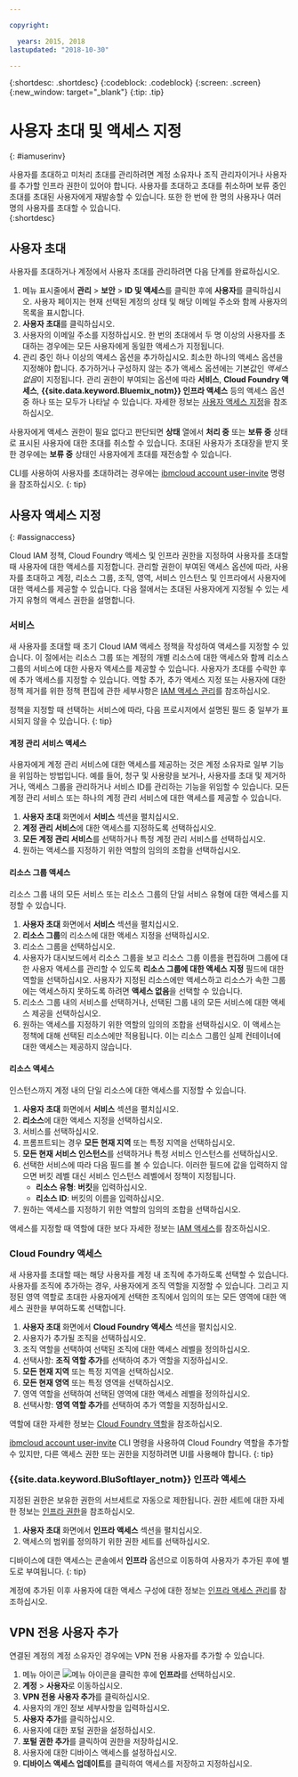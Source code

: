 ```yaml
---

copyright:

  years: 2015, 2018
lastupdated: "2018-10-30"

---
```


{:shortdesc: .shortdesc}
{:codeblock: .codeblock}
{:screen: .screen}
{:new_window: target="_blank"}
{:tip: .tip}

# 사용자 초대 및 액세스 지정
{: #iamuserinv}

사용자를 초대하고 미처리 초대를 관리하려면 계정 소유자나 조직 관리자이거나 사용자를 추가할 인프라 권한이 있어야 합니다. 사용자를 초대하고 초대를 취소하며 보류 중인 초대를 초대된 사용자에게 재발송할 수 있습니다. 또한 한 번에 한 명의 사용자나 여러 명의 사용자를 초대할 수 있습니다.  
{:shortdesc}

## 사용자 초대

사용자를 초대하거나 계정에서 사용자 초대를 관리하려면 다음 단계를 완료하십시오. 

1. 메뉴 표시줄에서 **관리** &gt; **보안** &gt; **ID 및 액세스**를 클릭한 후에 **사용자**를 클릭하십시오. 사용자 페이지는 현재 선택된 계정의 상태 및 해당 이메일 주소와 함께 사용자의 목록을 표시합니다.
2. **사용자 초대**를 클릭하십시오.
3. 사용자의 이메일 주소를 지정하십시오. 한 번의 초대에서 두 명 이상의 사용자를 초대하는 경우에는 모든 사용자에게 동일한 액세스가 지정됩니다.
4. 관리 중인 하나 이상의 액세스 옵션을 추가하십시오. 최소한 하나의 액세스 옵션을 지정해야 합니다. 추가하거나 구성하지 않는 추가 액세스 옵션에는 기본값인 *액세스 없음*이 지정됩니다. 관리 권한이 부여되는 옵션에 따라 **서비스**, **Cloud Foundry 액세스**, **{{site.data.keyword.Bluemix_notm}} 인프라 액세스** 등의 액세스 옵션 중 하나 또는 모두가 나타날 수 있습니다. 자세한 정보는 [사용자 액세스 지정](/docs/iam/iamuserinv.html#assignaccess)을 참조하십시오.

사용자에게 액세스 권한이 필요 없다고 판단되면 **상태** 열에서 **처리 중** 또는 **보류 중** 상태로 표시된 사용자에 대한 초대를 취소할 수 있습니다. 초대된 사용자가 초대장을 받지 못한 경우에는 **보류 중** 상태인 사용자에게 초대를 재전송할 수 있습니다.

CLI를 사용하여 사용자를 초대하려는 경우에는 [ibmcloud account user-invite](/docs/cli/reference/ibmcloud/cli_acct_org_role.html#ibmcloud_account_user_invite) 명령을 참조하십시오.
{: tip}

## 사용자 액세스 지정
{: #assignaccess}

Cloud IAM 정책, Cloud Foundry 액세스 및 인프라 권한을 지정하여 사용자를 초대할 때 사용자에 대한 액세스를 지정합니다. 관리할 권한이 부여된 액세스 옵션에 따라, 사용자를 초대하고 계정, 리소스 그룹, 조직, 영역, 서비스 인스턴스 및 인프라에서 사용자에 대한 액세스를 제공할 수 있습니다. 다음 절에서는 초대된 사용자에게 지정될 수 있는 세 가지 유형의 액세스 권한을 설명합니다.

### 서비스

새 사용자를 초대할 때 초기 Cloud IAM 액세스 정책을 작성하여 액세스를 지정할 수 있습니다. 이 절에서는 리소스 그룹 또는 계정의 개별 리소스에 대한 액세스와 함께 리소스 그룹의 서비스에 대한 사용자 액세스를 제공할 수 있습니다. 사용자가 초대를 수락한 후에 추가 액세스를 지정할 수 있습니다. 역할 추가, 추가 액세스 지정 또는 사용자에 대한 정책 제거를 위한 정책 편집에 관한 세부사항은 [IAM 액세스 관리](/docs/iam/mngiam.html#iammanidaccser)를 참조하십시오.

정책을 지정할 때 선택하는 서비스에 따라, 다음 프로시저에서 설명된 필드 중 일부가 표시되지 않을 수 있습니다.
{: tip}

#### 계정 관리 서비스 액세스

사용자에게 계정 관리 서비스에 대한 액세스를 제공하는 것은 계정 소유자로 일부 기능을 위임하는 방법입니다. 예를 들어, 청구 및 사용량을 보거나, 사용자를 초대 및 제거하거나, 액세스 그룹을 관리하거나 서비스 ID를 관리하는 기능을 위임할 수 있습니다. 모든 계정 관리 서비스 또는 하나의 계정 관리 서비스에 대한 액세스를 제공할 수 있습니다.

1. **사용자 초대** 화면에서 **서비스** 섹션을 펼치십시오.
2. **계정 관리 서비스**에 대한 액세스를 지정하도록 선택하십시오.
3. **모든 계정 관리 서비스**를 선택하거나 특정 계정 관리 서비스를 선택하십시오.
4. 원하는 액세스를 지정하기 위한 역할의 임의의 조합을 선택하십시오.

#### 리소스 그룹 액세스

리소스 그룹 내의 모든 서비스 또는 리소스 그룹의 단일 서비스 유형에 대한 액세스를 지정할 수 있습니다.

1. **사용자 초대** 화면에서 **서비스** 섹션을 펼치십시오.
2. **리소스 그룹**의 리소스에 대한 액세스 지정을 선택하십시오.
3. 리소스 그룹을 선택하십시오.
4. 사용자가 대시보드에서 리소스 그룹을 보고 리소스 그룹 이름을 편집하며 그룹에 대한 사용자 액세스를 관리할 수 있도록 **리소스 그룹에 대한 액세스 지정** 필드에 대한 역할을 선택하십시오. 사용자가 지정된 리소스에만 액세스하고 리소스가 속한 그룹에는 액세스하지 못하도록 하려면 **액세스 없음**을 선택할 수 있습니다.
5. 리소스 그룹 내의 서비스를 선택하거나, 선택된 그룹 내의 모든 서비스에 대한 액세스 제공을 선택하십시오. 
6. 원하는 액세스를 지정하기 위한 역할의 임의의 조합을 선택하십시오. 이 액세스는 정책에 대해 선택된 리소스에만 적용됩니다. 이는 리소스 그룹인 실제 컨테이너에 대한 액세스는 제공하지 않습니다.


#### 리소스 액세스

인스턴스까지 계정 내의 단일 리소스에 대한 액세스를 지정할 수 있습니다.

1. **사용자 초대** 화면에서 **서비스** 섹션을 펼치십시오.
2. **리소스**에 대한 액세스 지정을 선택하십시오.
3. 서비스를 선택하십시오.
4. 프롬프트되는 경우 **모든 현재 지역** 또는 특정 지역을 선택하십시오. 
5. **모든 현재 서비스 인스턴스**를 선택하거나 특정 서비스 인스턴스를 선택하십시오.
6. 선택한 서비스에 따라 다음 필드를 볼 수 있습니다. 이러한 필드에 값을 입력하지 않으면 버킷 레벨 대신 서비스 인스턴스 레벨에서 정책이 지정됩니다. 
    * **리소스 유형**: **버킷**을 입력하십시오.
    * **리소스 ID**: 버킷의 이름을 입력하십시오.
7. 원하는 액세스를 지정하기 위한 역할의 임의의 조합을 선택하십시오.

액세스를 지정할 때 역할에 대한 보다 자세한 정보는 [IAM 액세스](/docs/iam/users_roles.html#iamusermanrol)를 참조하십시오.

### Cloud Foundry 액세스

새 사용자를 초대할 때는 해당 사용자를 계정 내 조직에 추가하도록 선택할 수 있습니다. 사용자를 조직에 추가하는 경우, 사용자에게 조직 역할을 지정할 수 있습니다. 그리고 지정된 영역 역할로 초대한 사용자에게 선택한 조직에서 임의의 또는 모든 영역에 대한 액세스 권한을 부여하도록 선택합니다.

1. **사용자 초대** 화면에서 **Cloud Foundry 액세스** 섹션을 펼치십시오.
2. 사용자가 추가될 조직을 선택하십시오.
3. 조직 역할을 선택하여 선택된 조직에 대한 액세스 레벨을 정의하십시오.
4. 선택사항: **조직 역할 추가**를 선택하여 추가 역할을 지정하십시오.
5. **모든 현재 지역** 또는 특정 지역을 선택하십시오.
6. **모든 현재 영역** 또는 특정 영역을 선택하십시오.
7. 영역 역할을 선택하여 선택된 영역에 대한 액세스 레벨을 정의하십시오.
8. 선택사항: **영역 역할 추가**를 선택하여 추가 역할을 지정하십시오.

역할에 대한 자세한 정보는 [Cloud Foundry 역할](/docs/iam/cfaccess.html#cfroles)을 참조하십시오.

[ibmcloud account user-invite](/docs/cli/reference/ibmcloud/cli_acct_org_role.html#ibmcloud_account_user_invite) CLI 명령을 사용하여 Cloud Foundry 역할을 추가할 수 있지만, 다른 액세스 권한 또는 권한을 지정하려면 UI를 사용해야 합니다.
{: tip}

### {{site.data.keyword.BluSoftlayer_notm}} 인프라 액세스

지정된 권한은 보유한 권한의 서브세트로 자동으로 제한됩니다. 권한 세트에 대한 자세한 정보는 [인프라 권한](/docs/iam/infrastructureaccess.html#infrapermission)을 참조하십시오.

1. **사용자 초대** 화면에서 **인프라 액세스** 섹션을 펼치십시오.
2. 액세스의 범위를 정의하기 위한 권한 세트를 선택하십시오.

디바이스에 대한 액세스는 콘솔에서 **인프라** 옵션으로 이동하여 사용자가 추가된 후에 별도로 부여됩니다.
{: tip}

계정에 추가된 이후 사용자에 대한 액세스 구성에 대한 정보는 [인프라 액세스 관리](/docs/iam/mnginfra.html#managing-infrastructure-access)를 참조하십시오.

## VPN 전용 사용자 추가

연결된 계정의 계정 소유자인 경우에는 VPN 전용 사용자를 추가할 수 있습니다.

1. 메뉴 아이콘 ![메뉴 아이콘](../icons/icon_hamburger.svg)을 클릭한 후에 **인프라**를 선택하십시오.
2. **계정** &gt; **사용자**로 이동하십시오.
3. **VPN 전용 사용자 추가**를 클릭하십시오.
4. 사용자의 개인 정보 세부사항을 입력하십시오. 
5. **사용자 추가**를 클릭하십시오.
6. 사용자에 대한 포털 권한을 설정하십시오.
7. **포털 권한 추가**를 클릭하여 권한을 저장하십시오.
8. 사용자에 대한 디바이스 액세스를 설정하십시오.
9. **디바이스 액세스 업데이트**를 클릭하여 액세스를 저장하고 지정하십시오.
